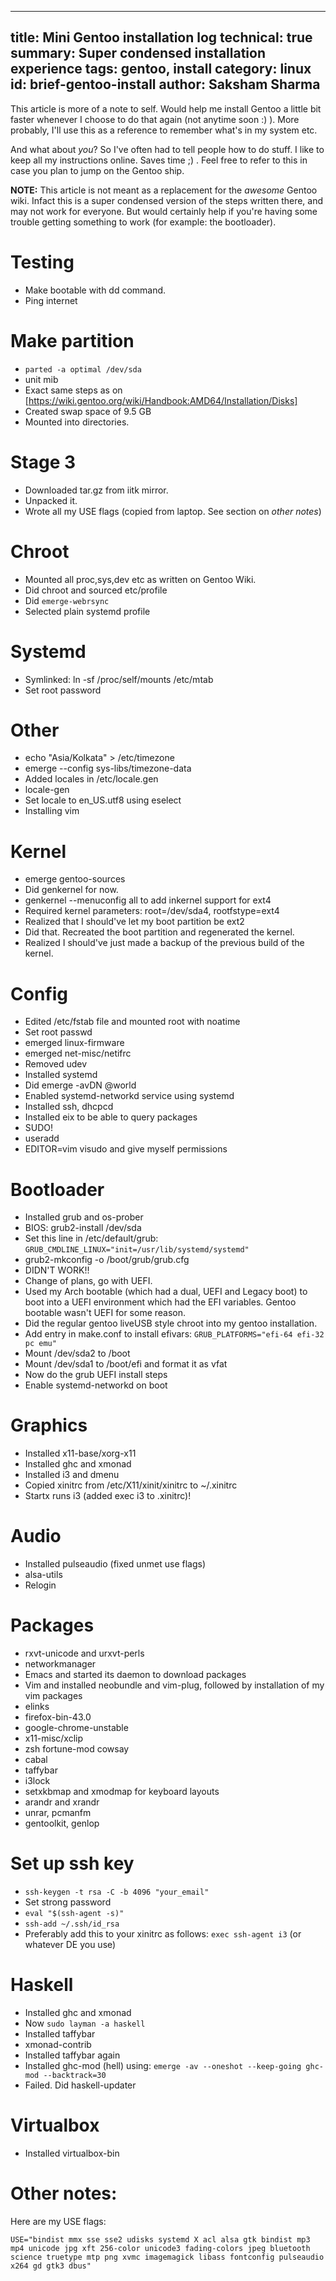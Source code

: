 ------
title: Mini Gentoo installation log
technical: true
summary: Super condensed installation experience
tags: gentoo, install
category: linux
id: brief-gentoo-install
author: Saksham Sharma
------


This article is more of a note to self. Would help me install Gentoo a little bit faster
whenever I choose to do that again (not anytime soon :) ). More probably, I'll use this
as a reference to remember what's in my system etc.

And what about *you*? So I've often had to tell people how to do stuff. I like to keep all my instructions
online. Saves time ;) . Feel free to refer to this in case you plan to jump on the Gentoo ship.

**NOTE:** This article is not meant as a replacement for the *awesome* Gentoo wiki. Infact this is a super
condensed version of the steps written there, and may not work for everyone. But would certainly help if
you're having some trouble getting something to work (for example: the bootloader).

# Testing
* Make bootable with dd command.
* Ping internet

# Make partition
* `parted -a optimal /dev/sda`
* unit mib
* Exact same steps as on [https://wiki.gentoo.org/wiki/Handbook:AMD64/Installation/Disks]
* Created swap space of 9.5 GB
* Mounted into directories.

# Stage 3
* Downloaded tar.gz from iitk mirror.
* Unpacked it.
* Wrote all my USE flags (copied from laptop. See section on *other notes*)

# Chroot
* Mounted all proc,sys,dev etc as written on Gentoo Wiki.
* Did chroot and sourced etc/profile
* Did `emerge-webrsync`
* Selected plain systemd profile

# Systemd
* Symlinked: ln -sf /proc/self/mounts /etc/mtab
* Set root password

# Other
* echo "Asia/Kolkata" > /etc/timezone
* emerge --config sys-libs/timezone-data
* Added locales in /etc/locale.gen
* locale-gen
* Set locale to en_US.utf8 using eselect
* Installing vim

# Kernel
* emerge gentoo-sources
* Did genkernel for now.
* genkernel --menuconfig all to add inkernel support for ext4
* Required kernel parameters: root=/dev/sda4, rootfstype=ext4
* Realized that I should've let my boot partition be ext2
* Did that. Recreated the boot partition and regenerated the kernel.
* Realized I should've just made a backup of the previous build of the kernel.

# Config
* Edited /etc/fstab file and mounted root with noatime
* Set root passwd
* emerged linux-firmware
* emerged net-misc/netifrc
* Removed udev
* Installed systemd
* Did emerge -avDN @world
* Enabled systemd-networkd service using systemd
* Installed ssh, dhcpcd
* Installed eix to be able to query packages
* SUDO!
* useradd
* EDITOR=vim visudo and give myself permissions

# Bootloader
* Installed grub and os-prober
* BIOS: grub2-install /dev/sda
* Set this line in /etc/default/grub: `GRUB_CMDLINE_LINUX="init=/usr/lib/systemd/systemd"`
* grub2-mkconfig -o /boot/grub/grub.cfg
* DIDN'T WORK!!
* Change of plans, go with UEFI.
* Used my Arch bootable (which had a dual, UEFI and Legacy boot) to boot into a UEFI environment which had the EFI variables. Gentoo bootable wasn't UEFI for some reason.
* Did the regular gentoo liveUSB style chroot into my gentoo installation.
* Add entry in make.conf to install efivars: `GRUB_PLATFORMS="efi-64 efi-32 pc emu"`
* Mount /dev/sda2 to /boot
* Mount /dev/sda1 to /boot/efi and format it as vfat
* Now do the grub UEFI install steps
* Enable systemd-networkd on boot

# Graphics
* Installed x11-base/xorg-x11
* Installed ghc and xmonad
* Installed i3 and dmenu
* Copied xinitrc from /etc/X11/xinit/xinitrc to ~/.xinitrc
* Startx runs i3 (added exec i3 to .xinitrc)!

# Audio
* Installed pulseaudio (fixed unmet use flags)
* alsa-utils
* Relogin

# Packages
* rxvt-unicode and urxvt-perls
* networkmanager
* Emacs and started its daemon to download packages
* Vim and installed neobundle and vim-plug, followed by installation of my vim packages
* elinks
* firefox-bin-43.0
* google-chrome-unstable
* x11-misc/xclip
* zsh fortune-mod cowsay
* cabal
* taffybar
* i3lock
* setxkbmap and xmodmap for keyboard layouts
* arandr and xrandr
* unrar, pcmanfm
* gentoolkit, genlop

# Set up ssh key
* `ssh-keygen -t rsa -C -b 4096 "your_email"`
* Set strong password
* `eval "$(ssh-agent -s)"`
* `ssh-add ~/.ssh/id_rsa`
* Preferably add this to your xinitrc as follows: `exec ssh-agent i3` (or whatever DE you use)

# Haskell
* Installed ghc and xmonad
* Now `sudo layman -a haskell`
* Installed taffybar
* xmonad-contrib
* Installed taffybar again
* Installed ghc-mod (hell) using: `emerge -av --oneshot --keep-going ghc-mod --backtrack=30`
* Failed. Did haskell-updater

# Virtualbox
* Installed virtualbox-bin

# Other notes:
Here are my USE flags:
```
USE="bindist mmx sse sse2 udisks systemd X acl alsa gtk bindist mp3 mp4 unicode jpg xft 256-color unicode3 fading-colors jpeg bluetooth science truetype mtp png xvmc imagemagick libass fontconfig pulseaudio x264 gd gtk3 dbus"
```

